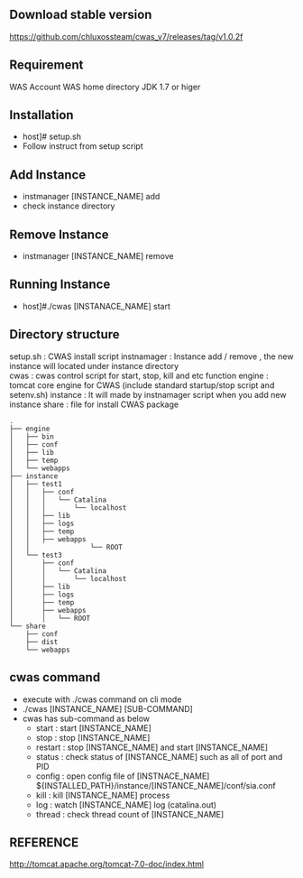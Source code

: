 ## Download stable version 
https://github.com/chluxossteam/cwas_v7/releases/tag/v1.0.2f

## Requirement 
 WAS Account 
 WAS home directory
 JDK 1.7 or higer

## Installation 
 - host]# setup.sh
 - Follow instruct from setup script

## Add Instance 
 - instmanager [INSTANCE_NAME] add
 - check instance directory 

## Remove Instance 
 - instmanager [INSTANCE_NAME] remove  

## Running Instance
 - host]#./cwas [INSTANACE_NAME] start 

## Directory structure  
 setup.sh : CWAS install script 
 instnamager : Instance add / remove , the new instance will located under instance directory  
 cwas : cwas control script for start, stop, kill and etc function 
 engine : tomcat core engine for CWAS (include standard startup/stop script and setenv.sh)
 instance : It will made by instnamager script when you add new instance 
 share : file for install CWAS package  
```
.
├── engine
│   ├── bin
│   ├── conf
│   ├── lib
│   ├── temp
│   └── webapps
├── instance
│   ├── test1
│   │   ├── conf
│   │   │   └── Catalina
│   │   │       └── localhost
│   │   ├── lib
│   │   ├── logs
│   │   ├── temp
│   │   ├── webapps
│   │               └── ROOT
│   └── test3
│       ├── conf
│       │   └── Catalina
│       │       └── localhost
│       ├── lib
│       ├── logs
│       ├── temp
│       ├── webapps
│       │   └── ROOT
└── share
    ├── conf
    ├── dist
    └── webapps
```
## cwas command 
 - execute with ./cwas command on cli mode 
 - ./cwas [INSTANCE_NAME] [SUB-COMMAND]
 - cwas has sub-command as below
   * start   : start [INSTANCE_NAME] 
   * stop    : stop [INSTANCE_NAME]  
   * restart : stop [INSTANCE_NAME] and start [INSTANCE_NAME] 
   * status  : check status of [INSTANCE_NAME]  such as all of port and PID  
   * config  : open config file of [INSTNACE_NAME] ${INSTALLED_PATH}/instance/[INSTANCE_NAME]/conf/sia.conf
   * kill    : kill [INSTANCE_NAME] process
   * log     : watch [INSTANCE_NAME] log (catalina.out)
   * thread  : check thread count of [INSTANCE_NAME] 

   
## REFERENCE
http://tomcat.apache.org/tomcat-7.0-doc/index.html
